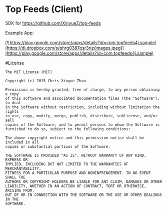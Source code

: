 Top Feeds (Client)
==============

SDK for https://github.com/XinyueZ/top-feeds 

Example App:

[![https://play.google.com/store/apps/details?id=com.topfeeds4j.sample](https://dl.dropbox.com/s/phrg0387osr3riz/images.jpeg)](https://play.google.com/store/apps/details?id=com.topfeeds4j.sample)

#License

```
The MIT License (MIT)

Copyright (c) 2015 Chris Xinyue Zhao

Permission is hereby granted, free of charge, to any person obtaining a copy
of this software and associated documentation files (the "Software"), to deal
in the Software without restriction, including without limitation the rights
to use, copy, modify, merge, publish, distribute, sublicense, and/or sell
copies of the Software, and to permit persons to whom the Software is
furnished to do so, subject to the following conditions:

The above copyright notice and this permission notice shall be included in all
copies or substantial portions of the Software.

THE SOFTWARE IS PROVIDED "AS IS", WITHOUT WARRANTY OF ANY KIND, EXPRESS OR
IMPLIED, INCLUDING BUT NOT LIMITED TO THE WARRANTIES OF MERCHANTABILITY,
FITNESS FOR A PARTICULAR PURPOSE AND NONINFRINGEMENT. IN NO EVENT SHALL THE
AUTHORS OR COPYRIGHT HOLDERS BE LIABLE FOR ANY CLAIM, DAMAGES OR OTHER
LIABILITY, WHETHER IN AN ACTION OF CONTRACT, TORT OR OTHERWISE, ARISING FROM,
OUT OF OR IN CONNECTION WITH THE SOFTWARE OR THE USE OR OTHER DEALINGS IN THE
SOFTWARE.

```
